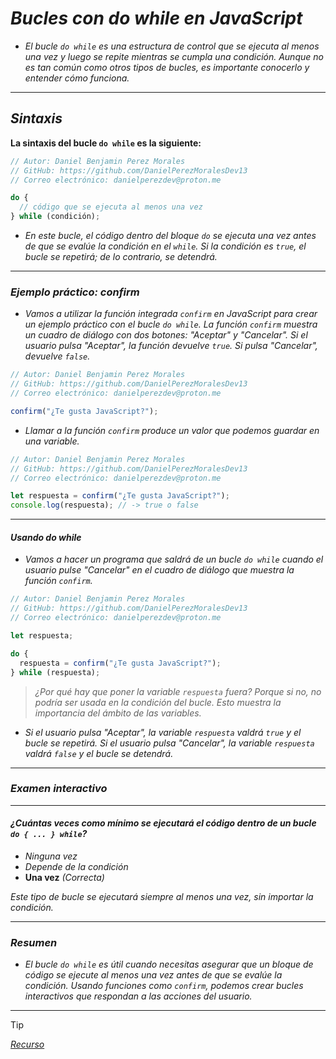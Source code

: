 <!-- Autor: Daniel Benjamin Perez Morales -->
<!-- GitHub: https://github.com/DanielPerezMoralesDev13 -->
<!-- Correo electrónico: danielperezdev@proton.me -->

# ***Bucles con do while en JavaScript***

- *El bucle `do while` es una estructura de control que se ejecuta al menos una vez y luego se repite mientras se cumpla una condición. Aunque no es tan común como otros tipos de bucles, es importante conocerlo y entender cómo funciona.*

---

## ***Sintaxis***

**La sintaxis del bucle `do while` es la siguiente:**

```javascript
// Autor: Daniel Benjamin Perez Morales
// GitHub: https://github.com/DanielPerezMoralesDev13
// Correo electrónico: danielperezdev@proton.me

do {
  // código que se ejecuta al menos una vez
} while (condición);
```

- *En este bucle, el código dentro del bloque `do` se ejecuta una vez antes de que se evalúe la condición en el `while`. Si la condición es `true`, el bucle se repetirá; de lo contrario, se detendrá.*

---

### ***Ejemplo práctico: confirm***

- *Vamos a utilizar la función integrada `confirm` en JavaScript para crear un ejemplo práctico con el bucle `do while`. La función `confirm` muestra un cuadro de diálogo con dos botones: "Aceptar" y "Cancelar". Si el usuario pulsa "Aceptar", la función devuelve `true`. Si pulsa "Cancelar", devuelve `false`.*

```javascript
// Autor: Daniel Benjamin Perez Morales
// GitHub: https://github.com/DanielPerezMoralesDev13
// Correo electrónico: danielperezdev@proton.me

confirm("¿Te gusta JavaScript?");
```

- *Llamar a la función `confirm` produce un valor que podemos guardar en una variable.*

```javascript
// Autor: Daniel Benjamin Perez Morales
// GitHub: https://github.com/DanielPerezMoralesDev13
// Correo electrónico: danielperezdev@proton.me

let respuesta = confirm("¿Te gusta JavaScript?");
console.log(respuesta); // -> true o false
```

---

#### ***Usando do while***

- *Vamos a hacer un programa que saldrá de un bucle `do while` cuando el usuario pulse "Cancelar" en el cuadro de diálogo que muestra la función `confirm`.*

```javascript
// Autor: Daniel Benjamin Perez Morales
// GitHub: https://github.com/DanielPerezMoralesDev13
// Correo electrónico: danielperezdev@proton.me

let respuesta;

do {
  respuesta = confirm("¿Te gusta JavaScript?");
} while (respuesta);
```

> *¿Por qué hay que poner la variable `respuesta` fuera? Porque si no, no podría ser usada en la condición del bucle. Esto muestra la importancia del ámbito de las variables.*

- *Si el usuario pulsa "Aceptar", la variable `respuesta` valdrá `true` y el bucle se repetirá. Si el usuario pulsa "Cancelar", la variable `respuesta` valdrá `false` y el bucle se detendrá.*

---

### ***Examen interactivo***

---

#### ***¿Cuántas veces como mínimo se ejecutará el código dentro de un bucle `do { ... } while`?***

- *Ninguna vez*
- *Depende de la condición*
- **Una vez** *(Correcta)*

*Este tipo de bucle se ejecutará siempre al menos una vez, sin importar la condición.*

---

### ***Resumen***

- *El bucle `do while` es útil cuando necesitas asegurar que un bloque de código se ejecute al menos una vez antes de que se evalúe la condición. Usando funciones como `confirm`, podemos crear bucles interactivos que respondan a las acciones del usuario.*

---

> [!TIP]
> *[Recurso](https://www.aprendejavascript.dev/clase/estructuras-de-control/bucles-con-do-while "https://www.aprendejavascript.dev/clase/estructuras-de-control/bucles-con-do-while")*

